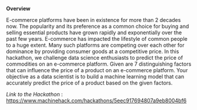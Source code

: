 **Overview**

E-commerce platforms have been in existence for more than 2 decades now. The popularity and its preference as a common choice for buying and selling essential products have grown rapidly and exponentially over the past few years. E-commerce has impacted the lifestyle of common people to a huge extent. Many such platforms are competing over each other for dominance by providing consumer goods at a competitive price. In this hackathon, we challenge data science enthusiasts to predict the price of commodities on an e-commerce platform. Given are 7 distinguishing factors that can influence the price of a product on an e-commerce platform. Your objective as a data scientist is to build a machine learning model that can accurately predict the price of a product based on the given factors.

*Link to the Hackathon* :
https://www.machinehack.com/hackathons/5eec917694807a9eb8004bf6
